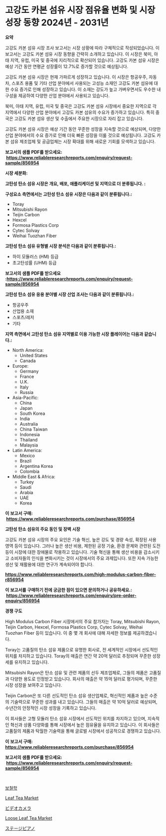 <p><h1>고강도 카본 섬유 시장 점유율 변화 및 시장 성장 동향 2024년 - 2031년</h1></p><p><strong>요약</strong></p>
<p><p>고강도 카본 섬유 시장 조사 보고서는 시장 상황에 따라 구체적으로 작성되었습니다. 이 보고서는 고강도 카본 섬유 시장 동향을 간략히 소개하고 있습니다. 이 시장은 북미, 아태 지역, 유럽, 미국 및 중국에 지리적으로 확산되어 있습니다. 고강도 카본 섬유 시장은 예상 기간 동안 연평균 성장률이 12.7%로 증가할 것으로 예상됩니다.</p><p>고강도 카본 섬유 시장은 현재 가파르게 성장하고 있습니다. 이 시장은 항공우주, 자동차, 스포츠 용품 및 기타 산업 분야에서 사용되는 고성능 소재인 고강도 카본 섬유에 대한 수요 증가로 인해 성장하고 있습니다. 이 소재는 강도가 높고 가벼우면서도 우수한 내구성을 제공하여 다양한 산업 분야에서 사용되고 있습니다.</p><p>북미, 아태 지역, 유럽, 미국 및 중국은 고강도 카본 섬유 시장에서 중요한 지역으로 각 지역에서 다양한 산업 분야에서 고강도 카본 섬유의 수요가 증가하고 있습니다. 특히 중국은 고강도 카본 섬유 생산 및 수출에서 주요한 시장으로 자리 잡고 있습니다.</p><p>고강도 카본 섬유 시장은 예상 기간 동안 꾸준한 성장을 지속할 것으로 예상되며, 다양한 산업 분야에서의 수요 증가로 인해 더욱 빠른 성장을 이룰 것으로 예상됩니다. 고강도 카본 섬유 제조업체 및 공급업체는 시장 확대를 위해 새로운 기회를 모색하고 있습니다.</p></p>
<p><strong>보고서의 샘플 PDF를 받으세요: &nbsp;<a href="https://www.reliableresearchreports.com/enquiry/request-sample/856954">https://www.reliableresearchreports.com/enquiry/request-sample/856954</a></strong></p>
<p><strong>시장 세분화:</strong></p>
<p><strong> 고탄성 탄소 섬유 시장은 개요, 배포, 애플리케이션 및 지역으로 더 분류됩니다. :</strong></p>
<p><strong>구성요소 측면에서는 고탄성 탄소 섬유 시장은 다음과 같이 분류됩니다.:</strong></p>
<p><ul><li>Toray</li><li>Mitsubishi Rayon</li><li>Teijin Carbon</li><li>Hexcel</li><li>Formosa Plastics Corp</li><li>Cytec Solvay</li><li>Weihai Tuozhan Fiber</li></ul></p>
<p><strong> 고탄성 탄소 섬유 유형별 시장 분석은 다음과 같이 분류됩니다.:</strong></p>
<p><ul><li>하이 모듈러스 (HM) 등급</li><li>초고탄성률 (UHM) 등급</li></ul></p>
<p><strong>보고서의 샘플 PDF를 받으세요 :<a href="https://www.reliableresearchreports.com/enquiry/request-sample/856954">https://www.reliableresearchreports.com/enquiry/request-sample/856954</a></strong></p>
<p><strong> 고탄성 탄소 섬유 응용 분야별 시장 산업 조사는 다음과 같이 분류됩니다.:</strong></p>
<p><ul><li>항공우주</li><li>산업용 소재</li><li>스포츠/레저</li><li>기타</li></ul></p>
<p><strong>지역 측면에서 고탄성 탄소 섬유 지역별로 이용 가능한 시장 플레이어는 다음과 같습니다.:</strong></p>
<p><ul>
    <li>
        North America:
        <ul>
            <li>United States</li>
            <li>Canada</li>
        </ul>
    </li>
    <li>
        Europe:
        <ul>
            <li>Germany</li>
            <li>France</li>
            <li>U.K.</li>
            <li>Italy</li>
            <li>Russia</li>
        </ul>
    </li>
    <li>
        Asia-Pacific:
        <ul>
            <li>China</li>
            <li>Japan</li>
            <li>South Korea</li>
            <li>India</li>
            <li>Australia</li>
            <li>China Taiwan</li>
            <li>Indonesia</li>
            <li>Thailand</li>
            <li>Malaysia</li>
        </ul>
    </li>
    <li>
        Latin America:
        <ul>
            <li>Mexico</li>
            <li>Brazil</li>
            <li>Argentina Korea</li>
            <li>Colombia</li>
        </ul>
    </li>
    <li>
        Middle East & Africa:
        <ul>
            <li>Turkey</li>
            <li>Saudi</li>
            <li>Arabia</li>
            <li>UAE</li>
            <li>Korea</li>
        </ul>
    </li>
    </ul></p>
<p><strong>이 보고서 구매: &nbsp;<a href="https://www.reliableresearchreports.com/purchase/856954">https://www.reliableresearchreports.com/purchase/856954</a></strong></p>
<p><strong>고탄성 탄소 섬유의 주요 동인 및 장벽 시장</strong></p>
<p><p>고강도 카본 섬유 시장의 주요 요인은 기술 혁신, 높은 강도 및 경량 속성, 확장된 사용 영역 등이 있습니다. 그러나 높은 생산 비용, 제한된 공정 기술, 환경 문제와 관련된 도전 등이 시장에 대한 장애물로 작용하고 있습니다. 기술 혁신을 통해 생산 비용을 감소시키고 소비자들의 인식을 변화시키는 것이 시장에서의 주요 과제입니다. 또한 지속 가능한 생산 및 재활용에 대한 연구가 계속되어야 합니다.</p></p>
<p><strong><a href="https://www.reliableresearchreports.com/high-modulus-carbon-fiber-r856954">https://www.reliableresearchreports.com/high-modulus-carbon-fiber-r856954</a></strong></p>
<p><strong>이 보고서를 구매하기 전에 궁금한 점이 있으면 문의하거나 공유하세요.: &nbsp;<a href="https://www.reliableresearchreports.com/enquiry/pre-order-enquiry/856954">https://www.reliableresearchreports.com/enquiry/pre-order-enquiry/856954</a></strong></p>
<p><strong>경쟁 구도</strong></p>
<p><p>High Modulus Carbon Fiber 시장에서의 주요 참가자는 Toray, Mitsubishi Rayon, Teijin Carbon, Hexcel, Formosa Plastics Corp, Cytec Solvay, Weihai Tuozhan Fiber 등이 있습니다. 이 중 몇 개 회사에 대해 자세한 정보를 제공하겠습니다.</p><p>Toray는 고품질의 탄소 섬유 제품으로 유명한 회사로, 전 세계적인 시장에서 선도적인 위치를 차지하고 있습니다. Toray의 매출은 연간 약 20억 달러로 추정되며 꾸준한 성장세를 유지하고 있습니다.</p><p>Mitsubishi Rayon은 탄소 섬유 및 관련 제품의 선두 제조업체로, 그들의 제품은 고품질과 다양한 용도로 인정받고 있습니다. 회사의 매출은 약 15억 달러로 평가되며, 꾸준한 시장 성장을 보여주고 있습니다.</p><p>Teijin Carbon은 또 다른 선도적인 탄소 섬유 생산업체로, 혁신적인 제품과 높은 수준의 기술력으로 꾸준한 성과를 내고 있습니다. 그들의 매출은 약 10억 달러로 예상되며, 수년간의 안정적인 시장 성장을 기록하고 있습니다.</p><p>이 회사들은 고형 모듈러 탄소 섬유 시장에서 선도적인 위치를 차지하고 있으며, 지속적인 혁신과 상품 다양화를 통해 시장에서 높은 점유율을 유지하고 있습니다. 이 회사들은 고품질의 제품과 탁월한 기술력을 통해 글로벌 시장에서 성공적으로 경쟁하고 있습니다.</p></p>
<p><strong>이 보고서 구매: &nbsp; <a href="https://www.reliableresearchreports.com/purchase/856954">https://www.reliableresearchreports.com/purchase/856954</a></strong></p>
<p><strong>보고서의 샘플 PDF를 받으세요: &nbsp;<a href="https://www.reliableresearchreports.com/enquiry/request-sample/856954">https://www.reliableresearchreports.com/enquiry/request-sample/856954</a></strong><strong></strong></p>
<p>&nbsp;</p>
<p><p><a href="https://github.com/vs10l4sfg5c/Market-Research-Report-List-1/blob/main/917677716908.md">보철학</a></p><p><a href="https://github.com/globismark/Market-Research-Report-List-2/blob/main/leaf-tea-market.md">Leaf Tea Market</a></p><p><a href="https://github.com/cbigkbh02719/Market-Research-Report-List-1/blob/main/126295018423.md">ビデオカメラ</a></p><p><a href="https://github.com/bobicer/Market-Research-Report-List-2/blob/main/loose-leaf-tea-market.md">Loose Leaf Tea Market</a></p><p><a href="https://github.com/mreklxf44233/Market-Research-Report-List-1/blob/main/477334918422.md">ステージピアノ</a></p></p>